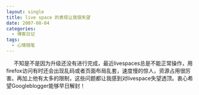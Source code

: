 ```yaml
---
layout: single
title: live space 的表现让我很失望
date: 2007-08-04
categories:
  - 博客日记
tags:
  - 心情随笔
---
```


&nbsp;&nbsp;&nbsp;&nbsp;&nbsp;不知是不是因为升级还没有进行完成，最近livespaces总是不能正常操作，用firefox访问有时还会出现乱码或者页面布局乱套，速度慢的惊人，资源占用很厉害。再加上他有太多的限制，这些问题都让我感到对livespace失望透顶。衷心希望Googleblogger能够早日解封！
